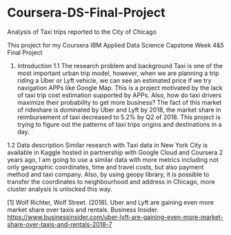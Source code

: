 # Coursera-DS-Final-Project
Analysis of Taxi trips reported to the City of Chicago

This project for my Coursera IBM Applied Data Science Capstone
Week 4&5 Final Project

1. Introduction
1.1 The research problem and background
Taxi is one of the most important urban trip model, however, when we are planning a trip riding a Uber or Lyft vehicle, we can see an estimated price if we try navigation APPs like Google Map. This is a project motivated by the lack of taxi trip cost estimation supported by APPs. Also, how do taxi drivers maximize their probability to get more business? The fact of this market of rideshare is dominated by Uber and Lyft by 2018, the market share in reimbursement of taxi decreased to 5.2% by Q2 of 2018. This project is trying to figure out the patterns of taxi trips origins and destinations in a day.

1.2 Data description
Similar research with Taxi data in New York City is available in Kaggle hosted in partnership with Google Cloud and Coursera 2 years ago, I am going to use a similar data with more metrics including not only geographic coordinates, time and travel costs, but also payment method and taxi company. Also, by using geopy library, it is possible to transfer the coordinates to neighbourhood and address in Chicago, more cluster analysis is unlocked this way.



[1] Wolf Richter, Wolf Street. (2018). Uber and Lyft are gaining even more market share over taxis and rentals. Business Insider. https://www.businessinsider.com/uber-lyft-are-gaining-even-more-market-share-over-taxis-and-rentals-2018-7
